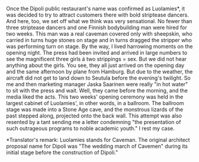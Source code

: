
Once the Dipoli public restaurant's name was confirmed as Luolamies\*, it was decided to try to attract customers there with bold striptease dancers. And here, too, we set off what we think was very sensational. No fewer than three striptease dancers and one Finnish bodybuilding man were hired for two weeks. This man was a real caveman covered only with sheepskin, who carried in turns huge stones on stage and in turns dragged the stripper who was performing turn on stage. By the way, I lived harrowing moments on the opening night. The press had been invited and arrived in large numbers to see the magnificent three girls á two strippings = sex. But we did not hear anything about the girls. You see, they all just arrived on the opening day and the same afternoon by plane from Hamburg. But due to the weather, the aircraft did not get to land down to Seutula before the evening's twilight. So me and then marketing manager Jaska Saarinen were really "in hot water" to sit with the press and wait. Well, they came before the morning, and the media liked the acts. This two weeks' opening ceremony was held in the largest cabinet of Luolamies', in other words, in a ballroom. The ballroom stage was made into a Stone Age cave, and the monstrous lizards of the past stepped along, projected onto the back wall. This attempt was also resented by a tant sending me a letter condemning "the presentation of such outrageous programs to noble academic youth." I rest my case.

\*Translator's remark: Luolamies stands for Caveman. The original architect proposal name for Dipoli was "The wedding march of Cavemen" during its initial stage before the construction of Dipoli."